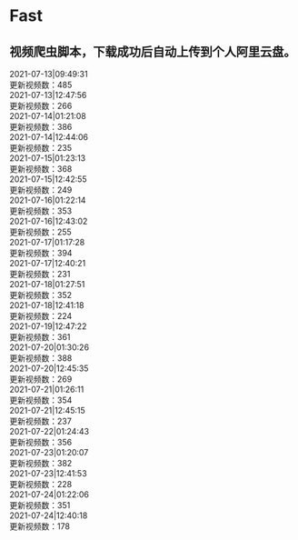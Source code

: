 
# Fast

## 视频爬虫脚本，下载成功后自动上传到个人阿里云盘。

2021-07-13|09:49:31  
更新视频数：485  
2021-07-13|12:47:56  
更新视频数：266  
2021-07-14|01:21:08  
更新视频数：386    
2021-07-14|12:44:06  
更新视频数：235  
2021-07-15|01:23:13  
更新视频数：368  
2021-07-15|12:42:55  
更新视频数：249  
2021-07-16|01:22:14  
更新视频数：353  
2021-07-16|12:43:02  
更新视频数：255  
2021-07-17|01:17:28  
更新视频数：394  
2021-07-17|12:40:21  
更新视频数：231  
2021-07-18|01:27:51  
更新视频数：352  
2021-07-18|12:41:18  
更新视频数：224  
2021-07-19|12:47:22  
更新视频数：361  
2021-07-20|01:30:26  
更新视频数：388  
2021-07-20|12:45:35  
更新视频数：269  
2021-07-21|01:26:11  
更新视频数：354  
2021-07-21|12:45:15  
更新视频数：237  
2021-07-22|01:24:43  
更新视频数：356  
2021-07-23|01:20:07  
更新视频数：382  
2021-07-23|12:41:53  
更新视频数：228  
2021-07-24|01:22:06  
更新视频数：351  
2021-07-24|12:40:18  
更新视频数：178